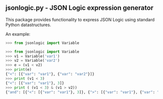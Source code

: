 ## jsonlogic.py - JSON Logic expression generator

This package provides functionality to express JSON Logic using standard Python datastructures.

An example:

```python
>>> from jsonlogic import Variable

>>> from jsonlogic import Variable
>>> v1 = Variable('var1')
>>> v2 = Variable('var2')
>>> e = (v1 < v2)
>>> print(e)
{"<": [{"var": "var1"}, {"var": "var2"}]}
>>> print (v1 < 3)
{"<": [{"var": "var1"}, 3]}
>>> print ( (v1 < 3) & (v1 > v2))
{"and": [{"<": [{"var": "var1"}, 3]}, {">": [{"var": "var1"}, {"var": "var2"}]}]}
```
